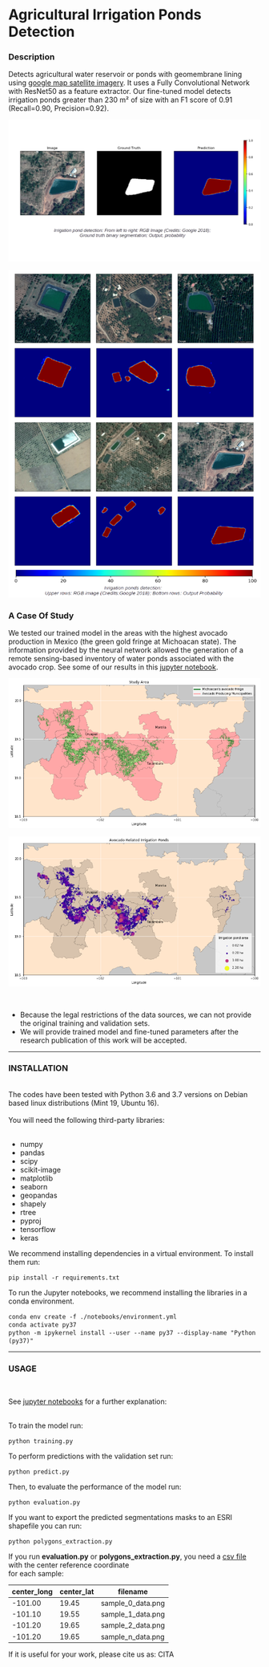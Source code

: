 # Agricultural Irrigation Ponds Detection

### Description

Detects agricultural water reservoir or ponds with geomembrane lining using [google map satellite imagery](https://developers.google.com/maps/documentation/maps-static/intro). 
It uses a Fully Convolutional Network with ResNet50 as a feature extractor. Our fine-tuned model detects 
irrigation ponds greater than 230 m² of size with an F1 score of 0.91 (Recall=0.90, Precision=0.92).

![f1](https://github.com/JoseSoto9305/Agricultural-Irrigation-Ponds-Detection/blob/master/Images/f1.png)

![f2](https://github.com/JoseSoto9305/Agricultural-Irrigation-Ponds-Detection/blob/master/Images/f2.png)


### A Case Of Study

We tested our trained model in the areas with the highest avocado production in Mexico (the green gold fringe at Michoacan 
state). The information provided by the neural network allowed the generation of a remote sensing-based inventory of water 
ponds associated with the avocado crop. See some of our results in this [jupyter notebook](https://github.com/JoseSoto9305/Agricultural-Irrigation-ponds-Detection/blob/master/notebooks/Avocado_Related_Irrigation_Ponds.ipynb).

![f3](https://github.com/JoseSoto9305/Agricultural-Irrigation-Ponds-Detection/blob/master/Images/f3.png)

![f4](https://github.com/JoseSoto9305/Agricultural-Irrigation-Ponds-Detection/blob/master/Images/f4.png)

<br> 

* Because the legal restrictions of the data sources, we can not provide the original training and validation sets.
* We will provide trained model and fine-tuned parameters after the research publication of this work will be accepted.

---

### INSTALLATION

<br> 
The codes have been tested with Python 3.6 and 3.7 versions on Debian based linux distributions (Mint 19, Ubuntu 16).<br>
<br> 
You will need the following third-party libraries:<br>

<br>

* numpy
* pandas
* scipy
* scikit-image
* matplotlib
* seaborn
* geopandas
* shapely
* rtree
* pyproj
* tensorflow
* keras

We recommend installing dependencies in a virtual environment. To install them run:<br>
```
pip install -r requirements.txt
```

To run the Jupyter notebooks, we recommend installing the libraries in a conda environment.<br>
```
conda env create -f ./notebooks/environment.yml
conda activate py37
python -m ipykernel install --user --name py37 --display-name "Python (py37)"
```

---

### USAGE

<br> 

See [jupyter notebooks](https://github.com/JoseSoto9305/Agricultural-Irrigation-Ponds-Detection/tree/master/notebooks) for a further explanation:<br>
<br>

To train the model run:<br>
```
python training.py
```

To perform predictions with the validation set run:<br>
```
python predict.py
```

Then, to evaluate the performance of the model run:<br>
```
python evaluation.py
```

If you want to export the predicted segmentations masks to an ESRI shapefile you can run:<br>
```
python polygons_extraction.py
```

If you run **evaluation.py** or **polygons_extraction.py**, you need a [csv file](https://github.com/JoseSoto9305/Agricultural-Irrigation-Ponds-Detection/tree/master/Data/Images/Validation_Images) with the center reference coordinate <br>
for each sample:<br>

center_long | center_lat | filename 
----------- | ---------- | ---------
-101.00 | 19.45 | sample_0_data.png
-101.10 | 19.55 | sample_1_data.png
-101.20 | 19.65 | sample_2_data.png
-101.20 | 19.65 | sample_n_data.png


If it is useful for your work, please cite us as:
    CITA
